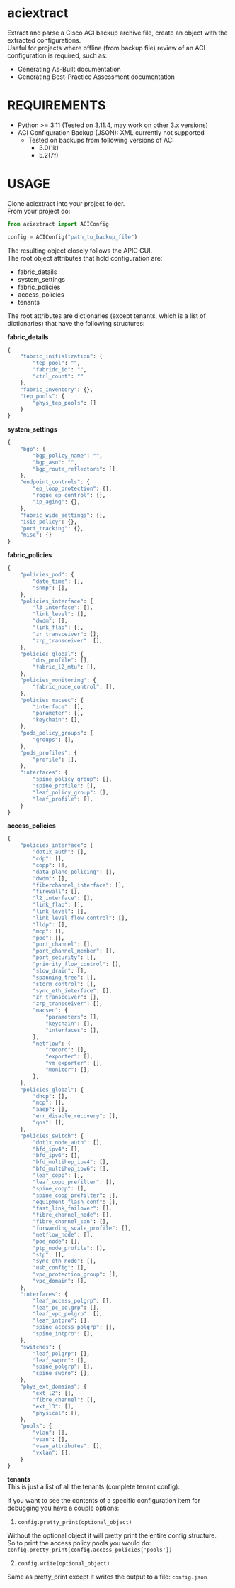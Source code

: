 # aciextract
Extract and parse a Cisco ACI backup archive file, create an object with the extracted configurations.  
Useful for projects where offline (from backup file) review of an ACI configuration is required, such as:
- Generating As-Built documentation
- Generating Best-Practice Assessment documentation

# REQUIREMENTS
- Python >= 3.11 (Tested on 3.11.4, may work on other 3.x versions)
- ACI Configuration Backup (JSON): XML currently not supported
    - Tested on backups from following versions of ACI
        - 3.0(1k)
        - 5.2(7f)

# USAGE
Clone aciextract into your project folder.  
From your project do:
```python
from aciextract import ACIConfig

config = ACIConfig("path_to_backup_file")
```

The resulting object closely follows the APIC GUI.  
The root object attributes that hold configuration are:
- fabric_details
- system_settings
- fabric_policies
- access_policies
- tenants

The root attributes are dictionaries (except tenants, which is a list of dictionaries) that have the following structures:  


**fabric_details**  
```python
{
    "fabric_initialization": {
        "tep_pool": "",
        "fabridc_id": "",
        "ctrl_count": ""
    },
    "fabric_inventory": {},
    "tep_pools": {
        "phys_tep_pools": []
    }
}
```

**system_settings**  
```python
{
    "bgp": {
        "bgp_policy_name": "",
        "bgp_asn": "",
        "bgp_route_reflectors": []
    },
    "endpoint_controls": {
        "ep_loop_protection": {},
        "rogue_ep_control": {},
        "ip_aging": {},
    },
    "fabric_wide_settings": {},
    "isis_policy": {},
    "port_tracking": {},
    "misc": {}
}
```

**fabric_policies**  
```python
{
    "policies_pod": {
        "date_time": [],
        "snmp": [],
    },
    "policies_interface": {
        "l3_interface": [],
        "link_level": [],
        "dwdm": [],
        "link_flap": [],
        "zr_transceiver": [],
        "zrp_transceiver": [],
    },
    "policies_global": {
        "dns_profile": [],
        "fabric_l2_mtu": [],
    },
    "policies_monitoring": {
        "fabric_node_control": [],
    },
    "policies_macsec": {
        "interface": [],
        "parameter": [],
        "keychain": [],
    },
    "pods_policy_groups": {
        "groups": [],
    },
    "pods_profiles": {
        "profile": [],
    },
    "interfaces": {
        "spine_policy_group": [],
        "spine_profile": [],
        "leaf_policy_group": [],
        "leaf_profile": [],
    }
}
```

**access_policies**  
```python
{
    "policies_interface": {
        "dot1x_auth": [],
        "cdp": [],
        "copp": [],
        "data_plane_policing": [],
        "dwdm": [],
        "fiberchannel_interface": [],
        "firewall": [],
        "l2_interface": [],
        "link_flap": [],
        "link_level": [],
        "link_level_flow_control": [],
        "lldp": [],
        "mcp": [],
        "poe": [],
        "port_channel": [],
        "port_channel_member": [],
        "port_security": [],
        "priority_flow_control": [],
        "slow_drain": [],
        "spanning_tree": [],
        "storm_control": [],
        "sync_eth_interface": [],
        "zr_transceiver": [],
        "zrp_transceiver": [],
        "macsec": {
            "parameters": [],
            "keychain": [],
            "interfaces": [],
        },
        "netflow": {
            "record": [],
            "exporter": [],
            "vm_exporter": [],
            "monitor": [],
        },
    },
    "policies_global": {
        "dhcp": [],
        "mcp": [],
        "aaep": [],
        "err_disable_recovery": [],
        "qos": [],
    },
    "policies_switch": {
        "dot1x_node_auth": [],
        "bfd_ipv4": [],
        "bfd_ipv6": [],
        "bfd_multihop_ipv4": [],
        "bfd_multihop_ipv6": [],
        "leaf_copp": [],
        "leaf_copp_prefilter": [],
        "spine_copp": [],
        "spine_copp_prefilter": [],
        "equipment_flash_conf": [],
        "fast_link_failover": [],
        "fibre_channel_node": [],
        "fibre_channel_san": [],
        "forwarding_scale_profile": [],
        "netflow_node": [],
        "poe_node": [],
        "ptp_node_profile": [],
        "stp": [],
        "sync_eth_node": [],
        "usb_config": [],
        "vpc_protection_group": [],
        "vpc_domain": [],
    },
    "interfaces": {
        "leaf_access_polgrp": [],
        "leaf_pc_polgrp": [],
        "leaf_vpc_polgrp": [],
        "leaf_intpro": [],
        "spine_access_polgrp": [],
        "spine_intpro": [],
    },
    "switches": {
        "leaf_polgrp": [],
        "leaf_swpro": [],
        "spine_polgrp": [],
        "spine_swpro": [],
    },
    "phys_ext_domains": {
        "ext_l2": [],
        "fibre_channel": [],
        "ext_l3": [],
        "physical": [],
    },
    "pools": {
        "vlan": [],
        "vsan": [],
        "vsan_attributes": [],
        "vxlan": [],
    }
}
```

**tenants**  
This is just a list of all the tenants (complete tenant config).


If you want to see the contents of a specific configuration item for debugging you have a couple options:  
1. ```config.pretty_print(optional_object)```

Without the optional object it will pretty print the entire config structure.  
So to print the access policy pools you would do: ```config.pretty_print(config.access_policies['pools'])```

2. ```config.write(optional_object)```

Same as pretty_print except it writes the output to a file: ```config.json```